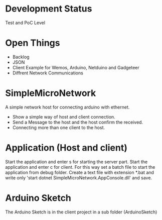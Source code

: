 # Development Status
Test and PoC Level

# Open Things
- Backlog
- JSON
- Client Example for Wemos, Arduino, Netduino and Gadgeteer
- Diffrent Network Communications

# SimpleMicroNetwork
A simple network host for connecting arduino with ethernet.

- Show a simple way of host and client connection.
- Send a Message to the host and the host confirm the received.
- Connecting more than one client to the host.

# Application (Host and client)
Start the application and enter s for starting the server part. 
Start the application and enter c for client.
  For this way set a batch file to start the application from debug folder.
  Create a text file with extension *.bat and write only 'start dotnet SimpleMicroNetwork.AppConsole.dll' and save. 

# Arduino Sketch
The Arduino Sketch is in the client project in a sub folder (ArduinoSketch)  

